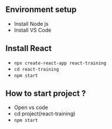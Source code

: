 
## Environment setup
- Install Node js
- Install VS Code

## Install React
- `npx create-react-app react-training`
- `cd react-training`
- `npm start`

## How to start project ?
- Open vs code
- cd project(react-training)
- `npm start`
